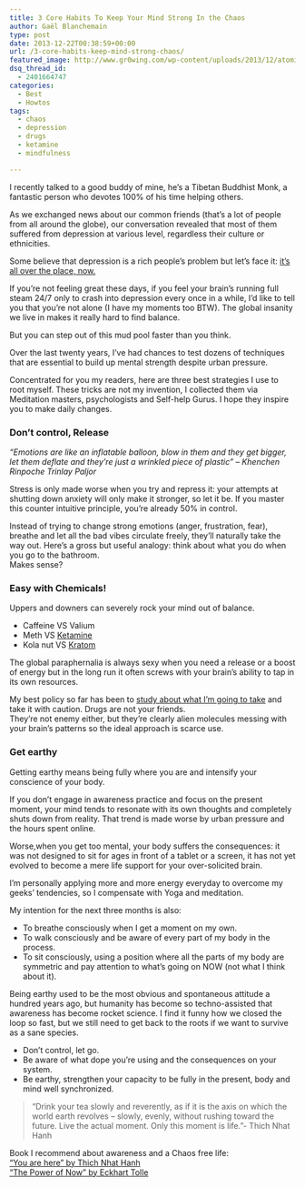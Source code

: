 ```yaml
---
title: 3 Core Habits To Keep Your Mind Strong In the Chaos
author: Gaël Blanchemain
type: post
date: 2013-12-22T00:38:59+00:00
url: /3-core-habits-keep-mind-strong-chaos/
featured_image: http://www.gr0wing.com/wp-content/uploads/2013/12/atomic-blast-images.jpg
dsq_thread_id:
  - 2401664747
categories:
  - Best
  - Howtos
tags:
  - chaos
  - depression
  - drugs
  - ketamine
  - mindfulness

---
```

I recently talked to a good buddy of mine, he&#8217;s a Tibetan Buddhist Monk, a fantastic person who devotes 100% of his time helping others.

As we exchanged news about our common friends (that&#8217;s a lot of people from all around the globe), our conversation revealed that most of them suffered from depression at various level, regardless their culture or ethnicities.

Some believe that depression is a rich people&#8217;s problem but let&#8217;s face it: <a href="http://www.washingtonpost.com/blogs/worldviews/wp/2013/11/07/a-stunning-map-of-depression-rates-around-the-world/" target="_blank">it&#8217;s all over the place, now.</a>

If you&#8217;re not feeling great these days, if you feel your brain&#8217;s running full steam 24/7 only to crash into depression every once in a while, I&#8217;d like to tell you that you&#8217;re not alone (I have my moments too BTW). The global insanity we live in makes it really hard to find balance.

But you can step out of this mud pool faster than you think.

Over the last twenty years, I&#8217;ve had chances to test dozens of techniques that are essential to build up mental strength despite urban pressure.

Concentrated for you my readers, here are three best strategies I use to root myself. These tricks are not my invention, I collected them via Meditation masters, psychologists and Self-help Gurus. I hope they inspire you to make daily changes.

### Don&#8217;t control, Release

_&#8220;Emotions are like an inflatable balloon, blow in them and they get bigger, let them deflate and they&#8217;re just a wrinkled piece of plastic&#8221; &#8211; Khenchen Rinpoche Trinlay Paljor_

Stress is only made worse when you try and repress it: your attempts at shutting down anxiety will only make it stronger, so let it be. If you master this counter intuitive principle, you&#8217;re already 50% in control.

Instead of trying to change strong emotions (anger, frustration, fear), breathe and let all the bad vibes circulate freely, they&#8217;ll naturally take the way out. Here&#8217;s a gross but useful analogy: think about what you do when you go to the bathroom.  
Makes sense?

### Easy with Chemicals!

Uppers and downers can severely rock your mind out of balance.

  * Caffeine VS Valium
  * Meth VS <a href="https://www.erowid.org/chemicals/ketamine/ketamine_basics.shtml" target="_blank">Ketamine</a>
  * Kola nut VS <a href="http://www.erowid.org/plants/kratom/kratom_basics.shtml" target="_blank">Kratom</a>

The global paraphernalia is always sexy when you need a release or a boost of energy but in the long run it often screws with your brain&#8217;s ability to tap in its own resources.

My best policy so far has been to <a href="https://www.erowid.org/psychoactives/psychoactives.shtml" target="_blank">study about what I&#8217;m going to take</a> and take it with caution. Drugs are not your friends.  
They&#8217;re not enemy either, but they&#8217;re clearly alien molecules messing with your brain&#8217;s patterns so the ideal approach is scarce use.

### Get earthy

Getting earthy means being fully where you are and intensify your conscience of your body.

If you don&#8217;t engage in awareness practice and focus on the present moment, your mind tends to resonate with its own thoughts and completely shuts down from reality. That trend is made worse by urban pressure and the hours spent online.

Worse,when you get too mental, your body suffers the consequences: it was not designed to sit for ages in front of a tablet or a screen, it has not yet evolved to become a mere life support for your over-solicited brain.

I&#8217;m personally applying more and more energy everyday to overcome my geeks&#8217; tendencies, so I compensate with Yoga and meditation.

My intention for the next three months is also:

  * To breathe consciously when I get a moment on my own.
  * To walk consciously and be aware of every part of my body in the process.
  * To sit consciously, using a position where all the parts of my body are symmetric and pay attention to what&#8217;s going on NOW (not what I think about it).

Being earthy used to be the most obvious and spontaneous attitude a hundred years ago, but humanity has become so techno-assisted that awareness has become rocket science. I find it funny how we closed the loop so fast, but we still need to get back to the roots if we want to survive as a sane species.

  * Don&#8217;t control, let go.
  * Be aware of what dope you&#8217;re using and the consequences on your system.
  * Be earthy, strengthen your capacity to be fully in the present, body and mind well synchronized.</ul> 

> “Drink your tea slowly and reverently, as if it is the axis on which the world earth revolves &#8211; slowly, evenly, without rushing toward the future. Live the actual moment. Only this moment is life.”- Thich Nhat Hanh

Book I recommend about awareness and a Chaos free life:  
[&#8220;You are here&#8221; by Thich Nhat Hanh][1]<img alt="" src="http://ir-na.amazon-adsystem.com/e/ir?t=grotherooofha-20&l=as2&o=1&a=B004EYT49Q" width="1" height="1" border="0" />  
[&#8220;The Power of Now&#8221; by Eckhart Tolle][2]<img style="border: none !important; margin: 0px !important;" alt="" src="http://ir-na.amazon-adsystem.com/e/ir?t=grotherooofha-20&l=as2&o=1&a=1577314808" width="1" height="1" border="0" />  
<!-- Mailchimp for WordPress v4.7.4 - https://wordpress.org/plugins/mailchimp-for-wp/ -->

<!-- / Mailchimp for WordPress Plugin -->

 [1]: http://www.amazon.com/gp/product/B004EYT49Q/ref=as_li_ss_tl?ie=UTF8&camp=1789&creative=390957&creativeASIN=B004EYT49Q&linkCode=as2&tag=grotherooofha-20
 [2]: http://www.amazon.com/gp/product/1577314808/ref=as_li_ss_tl?ie=UTF8&camp=1789&creative=390957&creativeASIN=1577314808&linkCode=as2&tag=grotherooofha-20